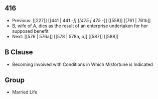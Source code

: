 ## 416
- Previous: [[227]] [[441 | 441 -*]] [[475 | 475 -*]] [[558]] [[761 | 761b]] 
- B, wife of A, dies as the result of an enterprise undertaken for her supposed benefit
- Next: [[576 | 576a]] [[578 | 578a, b]] [[587]] [[588]] 

## B Clause
- Becoming Invoived with Conditions in Which Misfortune is Indicated

## Group
- Married Life

